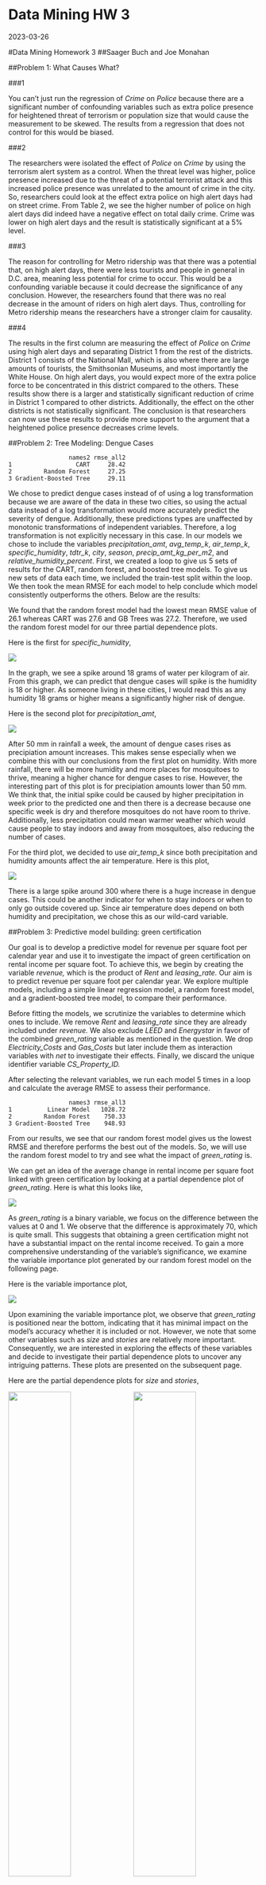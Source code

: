Data Mining HW 3
================
2023-03-26

\#Data Mining Homework 3 \##Saager Buch and Joe Monahan

\##Problem 1: What Causes What?

\###1

You can’t just run the regression of *Crime* on *Police* because there
are a significant number of confounding variables such as extra police
presence for heightened threat of terrorism or population size that
would cause the measurement to be skewed. The results from a regression
that does not control for this would be biased.

\###2

The researchers were isolated the effect of *Police* on *Crime* by using
the terrorism alert system as a control. When the threat level was
higher, police presence increased due to the threat of a potential
terrorist attack and this increased police presence was unrelated to the
amount of crime in the city. So, researchers could look at the effect
extra police on high alert days had on street crime. From Table 2, we
see the higher number of police on high alert days did indeed have a
negative effect on total daily crime. Crime was lower on high alert days
and the result is statistically significant at a 5% level.

\###3

The reason for controlling for Metro ridership was that there was a
potential that, on high alert days, there were less tourists and people
in general in D.C. area, meaning less potential for crime to occur. This
would be a confounding variable because it could decrease the
significance of any conclusion. However, the researchers found that
there was no real decrease in the amount of riders on high alert days.
Thus, controlling for Metro ridership means the researchers have a
stronger claim for causality.

\###4

The results in the first column are measuring the effect of *Police* on
*Crime* using high alert days and separating District 1 from the rest of
the districts. District 1 consists of the National Mall, which is also
where there are large amounts of tourists, the Smithsonian Museums, and
most importantly the White House. On high alert days, you would expect
more of the extra police force to be concentrated in this district
compared to the others. These results show there is a larger and
statistically significant reduction of crime in District 1 compared to
other districts. Additionally, the effect on the other districts is not
statistically significant. The conclusion is that researchers can now
use these results to provide more support to the argument that a
heightened police presence decreases crime levels.

\##Problem 2: Tree Modeling: Dengue Cases

                     names2 rmse_all2
    1                  CART     28.42
    2         Random Forest     27.25
    3 Gradient-Boosted Tree     29.11

We chose to predict dengue cases instead of of using a log
transformation because we are aware of the data in these two cities, so
using the actual data instead of a log transformation would more
accurately predict the severity of dengue. Additionally, these
predictions types are unaffected by monotonic transformations of
independent variables. Therefore, a log transformation is not explicitly
necessary in this case. In our models we chose to include the variables
*precipitation_amt*, *avg_temp_k*, *air_temp_k*, *specific_humidity*,
*tdtr_k*, *city*, *season*, *precip_amt_kg_per_m2*, and
*relative_humidity_percent*. First, we created a loop to give us 5 sets
of results for the CART, random forest, and boosted tree models. To give
us new sets of data each time, we included the train-test split within
the loop. We then took the mean RMSE for each model to help conclude
which model consistently outperforms the others. Below are the results:

We found that the random forest model had the lowest mean RMSE value of
26.1 whereas CART was 27.6 and GB Trees was 27.2. Therefore, we used the
random forest model for our three partial dependence plots.

Here is the first for *specific_humidity*,

![](Data-Mining-Homework-3_Saager-Buch_Round3--6-_files/figure-gfm/unnamed-chunk-6-1.png)<!-- -->

In the graph, we see a spike around 18 grams of water per kilogram of
air. From this graph, we can predict that dengue cases will spike is the
humidity is 18 or higher. As someone living in these cities, I would
read this as any humidity 18 grams or higher means a significantly
higher risk of dengue.

Here is the second plot for *precipitation_amt*,

![](Data-Mining-Homework-3_Saager-Buch_Round3--6-_files/figure-gfm/unnamed-chunk-7-1.png)<!-- -->

After 50 mm in rainfall a week, the amount of dengue cases rises as
precipiation amount increases. This makes sense especially when we
combine this with our conclusions from the first plot on humidity. With
more rainfall, there will be more humidity and more places for
mosquitoes to thrive, meaning a higher chance for dengue cases to rise.
However, the interesting part of this plot is for precipiation amounts
lower than 50 mm. We think that, the initial spike could be caused by
higher precipitation in week prior to the predicted one and then there
is a decrease because one specific week is dry and therefore mosquitoes
do not have room to thrive. Additionally, less precipitation could mean
warmer weather which would cause people to stay indoors and away from
mosquitoes, also reducing the number of cases.

For the third plot, we decided to use *air_temp_k* since both
precipitation and humidity amounts affect the air temperature. Here is
this plot,

![](Data-Mining-Homework-3_Saager-Buch_Round3--6-_files/figure-gfm/unnamed-chunk-8-1.png)<!-- -->

There is a large spike around 300 where there is a huge increase in
dengue cases. This could be another indicator for when to stay indoors
or when to only go outside covered up. Since air temperature does depend
on both humidity and precipitation, we chose this as our wild-card
variable.

\##Problem 3: Predictive model building: green certification

Our goal is to develop a predictive model for revenue per square foot
per calendar year and use it to investigate the impact of green
certification on rental income per square foot. To achieve this, we
begin by creating the variable *revenue,* which is the product of *Rent*
and *leasing_rate.* Our aim is to predict revenue per square foot per
calendar year. We explore multiple models, including a simple linear
regression model, a random forest model, and a gradient-boosted tree
model, to compare their performance.

Before fitting the models, we scrutinize the variables to determine
which ones to include. We remove *Rent* and *leasing_rate* since they
are already included under *revenue.* We also exclude *LEED* and
*Energystar* in favor of the combined *green_rating* variable as
mentioned in the question. We drop *Electricity_Costs* and *Gas_Costs*
but later include them as interaction variables with *net* to
investigate their effects. Finally, we discard the unique identifier
variable *CS_Property_ID.*

After selecting the relevant variables, we run each model 5 times in a
loop and calculate the average RMSE to assess their performance.

                     names3 rmse_all3
    1          Linear Model   1028.72
    2         Random Forest    750.33
    3 Gradient-Boosted Tree    948.93

From our results, we see that our random forest model gives us the
lowest RMSE and therefore performs the best out of the models. So, we
will use the random forest model to try and see what the impact of
*green_rating* is.

We can get an idea of the average change in rental income per square
foot linked with green certification by looking at a partial dependence
plot of *green_rating*. Here is what this looks like,

![](Data-Mining-Homework-3_Saager-Buch_Round3--6-_files/figure-gfm/unnamed-chunk-12-1.png)<!-- -->

As *green_rating* is a binary variable, we focus on the difference
between the values at 0 and 1. We observe that the difference is
approximately 70, which is quite small. This suggests that obtaining a
green certification might not have a substantial impact on the rental
income received. To gain a more comprehensive understanding of the
variable’s significance, we examine the variable importance plot
generated by our random forest model on the following page.

Here is the variable importance plot,

![](Data-Mining-Homework-3_Saager-Buch_Round3--6-_files/figure-gfm/unnamed-chunk-13-1.png)<!-- -->

Upon examining the variable importance plot, we observe that
*green_rating* is positioned near the bottom, indicating that it has
minimal impact on the model’s accuracy whether it is included or not.
However, we note that some other variables such as *size* and *stories*
are relatively more important. Consequently, we are interested in
exploring the effects of these variables and decide to investigate their
partial dependence plots to uncover any intriguing patterns. These plots
are presented on the subsequent page.

Here are the partial dependence plots for *size* and *stories*,

<img src="Data-Mining-Homework-3_Saager-Buch_Round3--6-_files/figure-gfm/unnamed-chunk-14-1.png" width="50%" /><img src="Data-Mining-Homework-3_Saager-Buch_Round3--6-_files/figure-gfm/unnamed-chunk-14-2.png" width="50%" />

The observed effects are consistent with what we would anticipate. As
the building size increases, there is a corresponding increase in rental
income. Additionally, buildings with more stories tend to have higher
value. These trends are apparent in the partial dependence plots.
However, the plot for *stories* reveals a peculiar jump in revenue after
about 50 stories but then plateaus for buildings with more than 50
stories. We are intrigued by this finding and wonder whether it is due
to 50 stories being a distinction in building types to designate a
skyscraper or other valuable building.

Based on our findings, we discovered that having a green certification
for a building does not have a substantial impact on increasing the
rental income per square foot. This result was surprising to us, as we
anticipated that it would have a more noticeable effect. We found it
intriguing that variables such as *size* and *stories* have a greater
influence on the rental income, and can make a significant difference in
revenue.

\##Problem 4: Predictive model building: California housing

![](Data-Mining-Homework-3_Saager-Buch_Round3--6-_files/figure-gfm/unnamed-chunk-17-1.png)<!-- -->

Our objective is to construct a model that can forecast the median home
values in California. To achieve this, we introduced three new
variables, avg_pop, avg_Bed, avg_Rooms. These were created by dividing
the totalRooms and totalBedrooms by households and population divided by
households. The variables, avg_Bed and avg_Rooms, represent the average
number of rooms and bedrooms per household in each tract while the
variable, avg_pop, indicates the average household size in each tract.
For the models we removed the variables totalRooms and totalBedrooms.
The models used were linear and random forest. We repeat the process two
times and take the average RMSE from both models to evaluate their
performance.

![](Data-Mining-Homework-3_Saager-Buch_Round3--6-_files/figure-gfm/unnamed-chunk-21-1.png)<!-- -->

![](Data-Mining-Homework-3_Saager-Buch_Round3--6-_files/figure-gfm/unnamed-chunk-23-1.png)<!-- -->

After comparing the performance of our linear and random forest models,
we concluded that the random forest model outperformed the linear model
in predicting median home values given that the RMSE for the random
forest model was smaller and that of the linear model. Hence, we used
the random forest model to generate our predicted values, which we then
plotted on a map using the “ggmap” package. Furthermore, we aimed to
create a residual map to identify areas where our model had higher
prediction errors. To achieve this, we subtracted the predicted values
from the actual values to obtain the residual variable. We present the
three maps in the following three pages. The first map displays the
distribution of actual home values, indicating that high-valued homes
are mainly clustered around the coast and large cities. The second map
shows our predicted median values, which appear to be similar to the
actual values, indicating that our model performed reasonably well.
Finally, the residual map displays the difference between actual and
predicted values, represented by two dark colors for extremes and a
light color for residuals close to zero. In this case, a positive value
indicates that the actual value was higher than the predicted value, and
the red color represents under-predictions. From our observations, there
were more under-predictions than over-predictions, with the majority of
the inaccuracy occurring around more populated areas.
